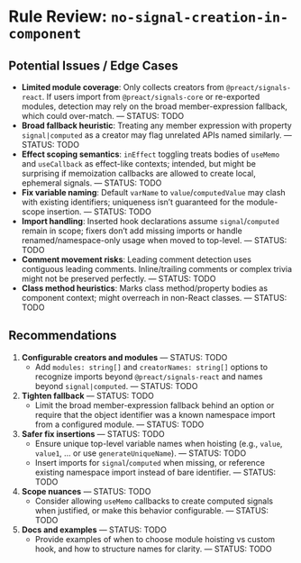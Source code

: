 # Rule Review: `no-signal-creation-in-component`

## Potential Issues / Edge Cases

- __Limited module coverage__: Only collects creators from `@preact/signals-react`. If users import from `@preact/signals-core` or re-exported modules, detection may rely on the broad member-expression fallback, which could over-match. — STATUS: TODO
- __Broad fallback heuristic__: Treating any member expression with property `signal|computed` as a creator may flag unrelated APIs named similarly. — STATUS: TODO
- __Effect scoping semantics__: `inEffect` toggling treats bodies of `useMemo` and `useCallback` as effect-like contexts; intended, but might be surprising if memoization callbacks are allowed to create local, ephemeral signals. — STATUS: TODO
- __Fix variable naming__: Default `varName` to `value`/`computedValue` may clash with existing identifiers; uniqueness isn’t guaranteed for the module-scope insertion. — STATUS: TODO
- __Import handling__: Inserted hook declarations assume `signal`/`computed` remain in scope; fixers don’t add missing imports or handle renamed/namespace-only usage when moved to top-level. — STATUS: TODO
- __Comment movement risks__: Leading comment detection uses contiguous leading comments. Inline/trailing comments or complex trivia might not be preserved perfectly. — STATUS: TODO
- __Class method heuristics__: Marks class method/property bodies as component context; might overreach in non-React classes. — STATUS: TODO

## Recommendations

1. __Configurable creators and modules__ — STATUS: TODO
   - Add `modules: string[]` and `creatorNames: string[]` options to recognize imports beyond `@preact/signals-react` and names beyond `signal|computed`. — STATUS: TODO
2. __Tighten fallback__ — STATUS: TODO
   - Limit the broad member-expression fallback behind an option or require that the object identifier was a known namespace import from a configured module. — STATUS: TODO
3. __Safer fix insertions__ — STATUS: TODO
   - Ensure unique top-level variable names when hoisting (e.g., `value`, `value1`, ... or use `generateUniqueName`). — STATUS: TODO
   - Insert imports for `signal`/`computed` when missing, or reference existing namespace import instead of bare identifier. — STATUS: TODO
4. __Scope nuances__ — STATUS: TODO
   - Consider allowing `useMemo` callbacks to create computed signals when justified, or make this behavior configurable. — STATUS: TODO
5. __Docs and examples__ — STATUS: TODO
   - Provide examples of when to choose module hoisting vs custom hook, and how to structure names for clarity. — STATUS: TODO
